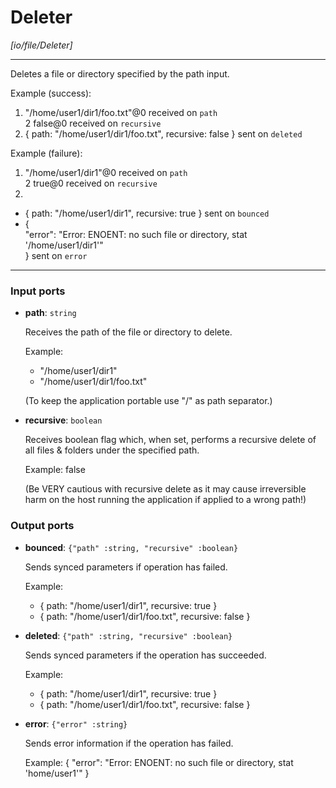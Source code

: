 # Deleter

_[io/file/Deleter]_

---

Deletes a file or directory specified by the path input.  
  
Example (success):  
1. "/home/user1/dir1/foo.txt"@0 received on `path`  
2 false@0 received on `recursive`  
3. { path: "/home/user1/dir1/foo.txt", recursive: false } sent on `deleted`  
  
Example (failure):   
1. "/home/user1/dir1"@0 received on `path`  
2 true@0 received on `recursive`  
3.  
- { path: "/home/user1/dir1", recursive: true } sent on `bounced`  
- {  
  "error": "Error: ENOENT: no such file or directory, stat '/home/user1/dir1'"  
} sent on `error`  

---

### Input ports

* __path__: ` string `

    Receives the path of the file or directory to delete.
    
    Example:
    - "/home/user1/dir1"
    - "/home/user1/dir1/foo.txt"
    
    (To keep the application portable use "/" as path separator.)


* __recursive__: ` boolean `

    Receives boolean flag which, when set, performs a recursive delete of all files & folders under the specified path.
    
    Example:
    false
    
    (Be VERY cautious with recursive delete as it may cause irreversible harm on the host running the application if applied to a wrong path!)

### Output ports

* __bounced__: ` {"path" :string, "recursive" :boolean} `

    Sends synced parameters if operation has failed.
    
    Example:
    - { path: "/home/user1/dir1", recursive: true }
    - { path: "/home/user1/dir1/foo.txt", recursive: false }


* __deleted__: ` {"path" :string, "recursive" :boolean} `

    Sends synced parameters if the operation has succeeded.
    
    Example:
    - { path: "/home/user1/dir1", recursive: true }
    - { path: "/home/user1/dir1/foo.txt", recursive: false }


* __error__: ` {"error" :string} `

    Sends error information if the operation has failed.
    
    Example: 
    {
      "error": "Error: ENOENT: no such file or directory, stat 'home/user1'"
    }

